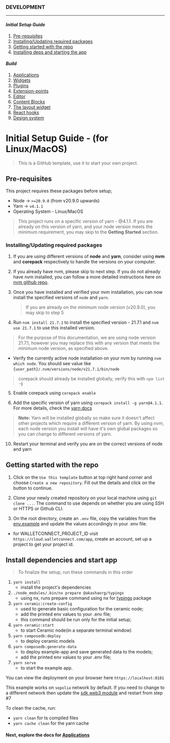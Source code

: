 ### DEVELOPMENT

---

#### _Initial Setup Guide_

1. [Pre-requisites](#pre-requisites)
2. [Installing/Updating required packages](#installingupdating-required-packages)
3. [Getting started with the repo](#getting-started-with-the-repo)
4. [Installing deps and starting the app](#install-dependencies-and-start-app)

#### _Build_

1. [Applications](./documentation/APPS.md)
2. [Widgets](./documentation/WIDGETS.md)
3. [Plugins](./documentation/PLUGINS.md)
4. [Extension-points](./documentation/EXTENSIONS.MD)
5. [Editor](./documentation/EDITOR.md)
6. [Content Blocks](./documentation/CONTENT_BLOCKS.md)
7. [The layout widget](./documentation/layout-widget.md)
8. [React hooks](./documentation/custom-hooks.md)
9. [Design system](./documentation/design-system.md)

# Initial Setup Guide - (for Linux/MacOS)

> This is a GitHub template, use it to start your own project.

## Pre-requisites

This project requires these packages before setup;

- Node -> `>=20.9.0` (from v20.9.0 upwards)
- Yarn -> `v4.1.1`
- Operating System - Linux/MacOS

> This project runs on a specific version of yarn - @4.1.1. If you are already on this version of yarn, and your node version meets the minimum requirement, you may skip to the **Getting Started** section.

### Installing/Updating required packages

1. If you are using different versions of **node** and **yarn**, consider using **nvm** and **corepack** respectively to handle the versions on your computer.

2. If you already have nvm, please skip to next step. If you do not already have nvm installed, you can follow a more detailed instructions here on [nvm github repo](https://github.com/nvm-sh/nvm).

3. Once you have installed and verified your nvm installation, you can now install the specified versions of `node` and `yarn`.

   > If you are already on the minimum node version (v20.9.0), you may skip to step 5

4. Run `nvm install 21.7.1` to install the specified version - 21.7.1 and `nvm use 21.7.1` to use this installed version.

> For the purpose of this documentation, we are using node version 21.7.1, however you may replace this with any version that meets the minimum node version, as specified above.

- Verify the currently active node installation on your nvm by running `nvm which node`. You should see value like `{user_path}/.nvm/versions/node/v21.7.1/bin/node`

> corepack should already be installed globally, verify this with `npm list -g`

5. Enable corepack using `corepack enable`

6. Add the specific version of yarn using `corepack install -g yarn@4.1.1`. For more details, check the [yarn docs](https://yarnpkg.com/getting-started/install)

> **Note:** Yarn will be installed globally so make sure it doesn't affect other projects which require a different version of yarn. By using nvm, each node version you install will have it's own global packages so you can change to different versions of yarn.

10. Restart your terminal and verify you are on the correct versions of node and yarn

## Getting started with the repo

1. Click on the `Use this template` button at top right hand corner and choose `Create a new repository`. Fill out the details and click on the button to continue.

2. Clone your newly created repository on your local machine using `git clone ...`. The command to use depends on whether you are using SSH or HTTPS or Github CLI.

3. On the root directory, create an `.env` file, copy the variables from the [env.example](.env.example) and update the values accordingly in your .env file.

- for WALLETCONNECT_PROJECT_ID visit `https://cloud.walletconnect.com/app`, create an account, set up a project to get your project id.

## Install dependencies and start app

> To finalize the setup, run these commands in this order

1. `yarn install`
   - install the project's dependencies
2. `./node_modules/.bin/nx prepare @akashaorg/typings`
   - using nx, runs prepare command using nx for [typings](./libs/typings/package.json) package
3. `yarn ceramic:create-config`
   - used to generate basic configuration for the ceramic node;
   - add the printed env values to your .env file;
   - this command should be run only for the initial setup;
4. `yarn ceramic:start`
   - to start Ceramic node(in a separate terminal window)
5. `yarn composedb:deploy`
   - to deploy ceramic models
6. `yarn composedb:generate-data`
   - to deploy example-app and save generated data to the models;
   - add the printed env values to your .env file;
7. `yarn serve`
   - to start the example app.

You can view the deployment on your browser here `https://localhost:8181`

This example works on `sepolia` network by default.
If you need to change to a different network then update the [sdk web3 module](./libs/sdk/src/common/web3.connector.ts) and restart from step #7

To clean the cache, run:

- `yarn clean` for ts compiled files
- `yarn cache clean` for the yarn cache

#### Next, explore the docs for [Applications](./documentation/APPS.md)
